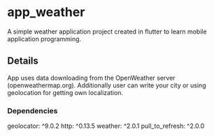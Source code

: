 # app_weather

A simple weather application project created in flutter to learn mobile application programming.

## Details

App uses data downloading from the OpenWeather server (openweathermap.org).
Additionally user can write your city or using geolocation for getting own localization.

### Dependencies

  geolocator: ^9.0.2
  http: ^0.13.5
  weather: ^2.0.1
  pull_to_refresh: ^2.0.0